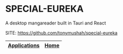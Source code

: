 # SPECIAL-EUREKA

 A desktop mangareader built in Tauri and React

 SITE: https://github.com/tonymushah/special-eureka

 | [Applications](https://portable-linux-apps.github.io/apps.html) | [Home](https://portable-linux-apps.github.io)
 | --- | --- |
